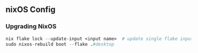 ## nixOS Config

### Upgrading NixOS

```nix
nix flake lock --update-input <input name>  # update single flake input
sudo nixos-rebuild boot --flake .#desktop
```